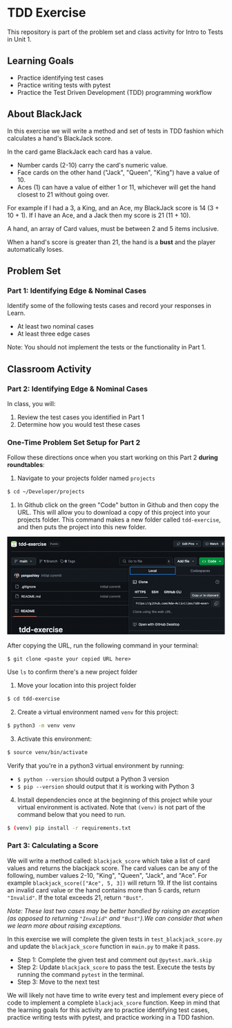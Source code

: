 # TDD Exercise
This repository is part of the problem set and class activity for Intro to Tests in Unit 1.

## Learning Goals 
- Practice identifying test cases
- Practice writing tests with pytest
- Practice the Test Driven Development (TDD) programming workflow

## About BlackJack

In this exercise we will write a method and set of tests in TDD fashion which calculates a hand's BlackJack score.

In the card game BlackJack each card has a value.
-  Number cards (2-10) carry the card's numeric value.
-  Face cards on the other hand ("Jack", "Queen", "King") have a value of 10.
-  Aces (1) can have a value of either 1 or 11, whichever will get the hand closest to 21 without going over.

For example if I had a 3, a King, and an Ace, my BlackJack score is 14 (3 + 10 + 1).  If I have an Ace, and a Jack then my score is 21 (11 + 10).

A hand, an array of Card values, must be between 2 and 5 items inclusive.

When a hand's score is greater than 21, the hand is a **bust** and the player automatically loses.

## Problem Set

### Part 1: Identifying Edge & Nominal Cases

Identify some of the following tests cases and record your responses in Learn.

- At least two nominal cases
- At least three edge cases

Note: You should not implement the tests or the functionality in Part 1.

## Classroom Activity

### Part 2: Identifying Edge & Nominal Cases

In class, you will:

1. Review the test cases you identified in Part 1
1. Determine how you would test these cases

### One-Time Problem Set Setup for Part 2

Follow these directions once when you start working on this Part 2 **during roundtables**:

1. Navigate to your projects folder named `projects`

```bash
$ cd ~/Developer/projects
```

1. In Github click on the green "Code" button in Github and then copy the URL. This will allow you to download a copy of this project into your projects folder. This command makes a new folder called `tdd-exercise`, and then puts the project into this new folder. 
   
![Cloning a repository in Github](images/cloning_a_repo.png)

After copying the URL, run the following command in your terminal:

```
$ git clone <paste your copied URL here>
```

Use `ls` to confirm there's a new project folder

1. Move your location into this project folder

```bash
$ cd tdd-exercise
```

2. Create a virtual environment named `venv` for this project:

```bash
$ python3 -m venv venv
```

3. Activate this environment:

```bash
$ source venv/bin/activate
```

Verify that you're in a python3 virtual environment by running:

- `$ python --version` should output a Python 3 version
- `$ pip --version` should output that it is working with Python 3

4. Install dependencies once at the beginning of this project while your virtual environment is activated. Note that `(venv)` is not part of the command below that you need to run.

```bash
$ (venv) pip install -r requirements.txt
```

### Part 3: Calculating a Score

We will write a method called:  `blackjack_score` which take a list of card values and returns the blackjack score.  The card values can be any of the following, number values 2-10, "King", "Queen", "Jack", and "Ace". For example `blackjack_score(["Ace", 5, 3])` will return 19. If the list contains an invalid card value or the hand contains more than 5 cards, return `"Invalid"`. If the total exceeds 21, return `"Bust"`.  

*Note: These last two cases may be better handled by raising an exception (as opposed to returning `"Invalid"` and `"Bust"`).We can consider that when we learn more about raising exceptions.*

In this exercise we will complete the given tests in `test_blackjack_score.py` and update the `blackjack_score` function in `main.py` to make it pass.

- Step 1:  Complete the given test and comment out `@pytest.mark.skip`
- Step 2:  Update `blackjack_score` to pass the test. Execute the tests by running the command `pytest` in the terminal.
- Step 3:  Move to the next test

We will likely not have time to write every test and implement every piece of code to implement a complete `blackjack_score` function. Keep in mind that the learning goals for this activity are to practice identifying test cases, practice writing tests with pytest, and practice working in a TDD fashion.